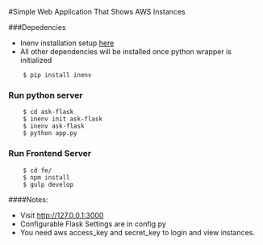 #Simple Web Application That Shows AWS Instances

###Depedencies
* Inenv installation setup [here](http://github.com/pnegahdar/inenv)
* All other dependencies will be installed once python wrapper is initialized

```shell
    $ pip install inenv
```

### Run python server

```shell
    $ cd ask-flask
    $ inenv init ask-flask
    $ inenv ask-flask
    $ python app.py
```

### Run Frontend Server
```npm
    $ cd fe/
    $ npm install
    $ gulp develop
```

####Notes:
* Visit http://127.0.0.1:3000
* Configurable Flask Settings are in config.py
* You need aws access_key and secret_key to login and view instances.




